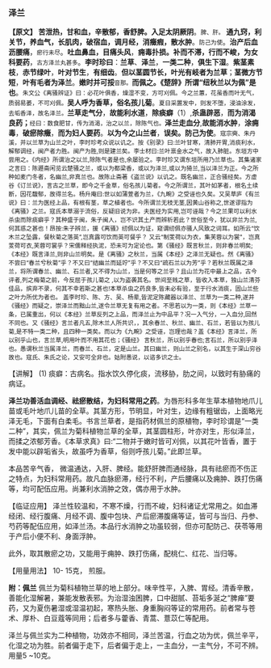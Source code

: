 ### 泽兰

**【原文】  苦泄热，甘和血，辛散郁，香舒脾。入足太阴厥阴**。<small>脾、肝。</small> **通九窍，利关节，养血气，长肌肉，破宿血，调月经，消癥瘕，散水肿**。<small>防己为使</small>。**治产后血沥腰痛**，<small>瘀行未尽</small>。**吐血鼻血，目痛头风**，**痈毒扑损。补而不滞，行而不峻，为女科要药**，<small>古方泽兰丸甚多</small>。**李时珍曰**：**兰草**、**泽兰**，**一类二种**，**俱生下湿**。**紫茎素枝**，**赤节绿叶**，**叶对节生**，**有细齿**。**但以茎圆节长，叶光有岐者为兰草**；**茎微方节短**，**叶有毛者为泽兰**。**嫩时并可挼**<small>音那。</small>**而佩之。《楚辞》所谓“纽秋兰以为佩”是也**。<small>朱文公《离骚辨证》曰：必花叶俱香，燥湿不变，方可刈佩。今之兰蕙，花虽香而叶无气，质弱易萎，不可刈佩。</small>**吴人呼为香草，俗名孩儿菊**。<small>夏日采置发中，则发不堕，浸油涂发，去垢香泽，故名泽兰。</small>**兰草走气分**，**故能利水道**，**除痰癖**（1）,**杀蛊辟恶**，**而为消渴良药；**<small>经曰：数食肥甘，传为消渴，治之以兰，除陈气也。</small>**泽兰走血分**,**故能消水肿**，**涂痈毒**，**破瘀除癥**，**而为妇人要药**。**以为今之山兰者**，**误矣。防己为使**。<small>寇宗奭、朱丹溪，并以兰草为山兰之叶，李时珍考众说以讥之。按《别录》曰:兰叶甘寒，清肺开胃,消痰利水，解郁调经，闽产者力胜。闽产为胜,则是建兰矣。李士材曰:兰叶禀金水之气，故入肺脏。东垣方中尝用之。《内经》所谓治之以兰,除陈气者是也,余屡验之。李时珍又谓东垣所用乃兰草也。其集诸家之言曰：陈遯斋闲览云楚骚之兰，或以为都梁香，或以为泽兰,或以为猗兰,当以泽兰为正。今之所种如麦门冬者，名幽兰,非真兰也。故陈止斋著《盗兰说》以讥之。既名幽兰，正合骚经矣。方虚谷《订兰说》，言古之兰草，即今之千金草，俗名孩儿菊者。今之所谓兰，其叶如茅者，根名土续断，因花馥郁，故得兰名。杨升庵曰:世以如蒲萱者为兰，《九畹》之受诬也久矣。又吴草庐《有兰说》曰：兰为医经上品，有根有茎，草之植者也。今所谓兰无枝无茎,因黄山谷称之,世遂谬指为《离骚》之兰。寇氏本草溺于流俗，反疑旧说为非。夫医经为实用,岂可诬哉？今之兰果可以利水杀虫而除痰癖乎？其种盛于闽，朱子闽人，岂不识其土产而辨析若此？世俗至今，犹以非兰为兰,何其惑之甚也！昂按:朱子辨兰，援《离骚》纫佩以为证，窥谓纫佩亦骚人风致之词耳。如所云“饮木兰之坠露，餐秋菊之落英”,岂真露可饮而英可餐乎？ 又云“制芰荷以为衣，集芙蓉以为裳"，岂真芰荷可衣,芙蓉可裳乎？宋儒释经执泥，恐未可为定论也。第《骚经》既言秋兰，则非春兰明矣;《本经》既言泽兰,则非山兰明矣。是《离骚》之秋兰，当属《本经》之泽兰无疑也。然《离骚》不尝曰“春兰兮秋菊”乎？不又曰“结幽兰而延竚”乎？不又曰“疏石兰以为芳”乎？若秋兰既属之泽兰，将所谓春兰、幽兰、石兰者,又不得为山兰，当是何等之兰乎？且山兰为花中最上之品，古今评者,列之梅菊之前，今反屈于孩儿菊之  ,以为盗袭其名。世间至贱之草，皆收入本草，独山兰清芬佳品，摈弃不录，何其不幸若斯之甚也!本草杀虫之药良多,皆未必有验，至于行水消痰，固山兰些之叶力所优为者也。 盖李时珍、陈、方、吴、杨辈,皆泥定陈藏器以泽兰、兰草为一类二种,遂并《骚经》而疑之，崇泽兰而黜山兰,遂令兰草无复有用之者。不思若以为一类，则《本经》兰草一条，已属重出，何以《本经》兰草反列之上品，而泽兰止为中品平？况一入气分，一入血分,回然不同也。又《骚经》言兰者凡五,除木兰人所共识，，其余春兰、秋兰、幽兰、石兰，若皆以为孩儿菊,是不特一类二种，且四种一类矣。而以为《九畹》之受诬，岂理也哉？盖《本经》言泽兰，所以别乎山也，言兰草,明用叶而不用其花也；《骚经》 言秋兰，所以别乎春也;言石兰，所以别乎泽也。愚谓秋兰当属泽兰，而春兰、石兰，定是山兰。其曰幽兰，则山兰之别名，以其生于深山穷谷故也。寇氏、朱氏之论，又安可全非也。姑附愚说，以谘多识之士。</small>

【讲解】 (1) 痰癖：古病名。指水饮久停化痰，流移胁，肋之间，以致时有胁痛的病证。

**泽兰功善活血调经、祛瘀散结，为妇科常用之药**。为唇形科多年生草本植物地爪儿苗或毛叶地爪儿苗的全草。其茎方形，节明显，叶对生，边缘有粗锯齿，上面略光泽无毛，下面有白柔毛。书言兰草者，是指药材佩兰的原植物，李时珍谓是“一类二种”，其实，佩兰为菊科植物兰草的全草，其茎圆柱形，叶亦对生，形似泽兰，而揉之浓郁芳香。《本草求真》曰:“二物并于嫩时皆可刈佩，以其花叶皆香，置于发中能以辟垢省头，故虽呼为香草，俗则呼孩儿菊。”此即兰草。

本品苦辛气香， 微温通达，入肝、脾经。能舒肝脾而通经脉，具有祛瘀而不伤正之特点，为妇科常用药。故凡血脉瘀滞，经行不利，产后腰痛以及痈肿、跌打伤痛等，均可配伍应用。尚兼利水消肿之效，偶亦用于水肿。

【临证应用】  泽兰性较温和，不寒不燥，行而不峻，妇科诸证尤常用之。如血滞经闭、经行腹痛、月经不调、腹中包块、产后瘀滞腹痛等证，皆可与当归、丹参、芍药等配伍应用，如泽兰汤。本品行水消肿之功虽较弱，但亦可配防己、茯苓等用于产后小便不利、身面浮肿。

此外，取其散瘀之功，又能用于痈肿、跌打伤痛，配桃仁、红花、当归等。

【用量用法】  10- 15克， 煎服。

**附：佩兰**  佩兰为菊科植物兰草的地上部分。味辛性平，入脾、胃经。清香辛散，善能化湿解暑，兼能发散表邪。为治湿浊困脾，口中甜腻、苔垢多涎之“脾瘅”要药，又为夏伤暑湿或湿温初起，寒热头胀、身重胸闷等证的常用药。前者常与苍术、厚朴、白豆蔻等同用；后者多与藿香、青蒿、薏苡仁等配用。

泽兰与佩兰实为二种植物，功效亦不相同，泽兰苦温，行血之功为优，佩兰辛平，化湿之功为胜。前者偏于走下，后者偏于走上，一主血分，一主气分，不可不辨。用量5 ~10克。